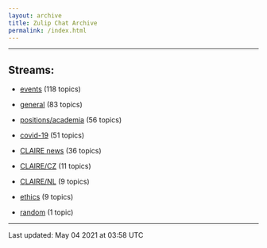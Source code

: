 ```yaml
---
layout: archive
title: Zulip Chat Archive
permalink: /index.html
---
```


---

## Streams:

* [events](stream/201207-events/index.html) (118 topics)

* [general](stream/201199-general/index.html) (83 topics)

* [positions/academia](stream/203258-positions/academia/index.html) (56 topics)

* [covid-19](stream/226112-covid-19/index.html) (51 topics)

* [CLAIRE news](stream/201957-CLAIRE-news/index.html) (36 topics)

* [CLAIRE/CZ](stream/203399-CLAIRE/CZ/index.html) (11 topics)

* [CLAIRE/NL](stream/203255-CLAIRE/NL/index.html) (9 topics)

* [ethics](stream/228366-ethics/index.html) (9 topics)

* [random](stream/202125-random/index.html) (1 topic)

<hr><p>Last updated: May 04 2021 at 03:58 UTC</p>